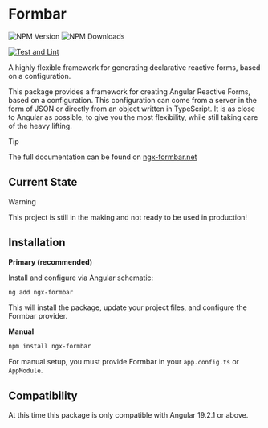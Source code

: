 # Formbar

![NPM Version](https://img.shields.io/npm/v/ngx-formbar?logo=npm&label=NPM%20Version)
![NPM Downloads](https://img.shields.io/npm/dw/ngx-formbar?label=Downloads)

[![Test and Lint](https://github.com/TheNordicOne/ngx-formbar/actions/workflows/lint-and-test.yml/badge.svg?branch=main)](https://github.com/TheNordicOne/ngx-formbar/actions/workflows/lint-and-test.yml)

A highly flexible framework for generating declarative reactive forms, based on a configuration.

This package provides a framework for creating Angular Reactive Forms, based on a configuration. This configuration can come from a server in the form of JSON or directly from an object written in TypeScript. It is as close to Angular as possible, to give you the most flexibility, while still taking care of the heavy lifting.

> [!TIP]
> The full documentation can be found on [ngx-formbar.net](https://ngx-formbar.net)

## Current State

> [!WARNING]
> This project is still in the making and not ready to be used in production!

## Installation

**Primary (recommended)**

Install and configure via Angular schematic:

```bash
ng add ngx-formbar
```

This will install the package, update your project files, and configure the Formbar provider.

**Manual**

```bash
npm install ngx-formbar
```

For manual setup, you must provide Formbar in your `app.config.ts` or `AppModule`.

## Compatibility

At this time this package is only compatible with Angular 19.2.1 or above.
